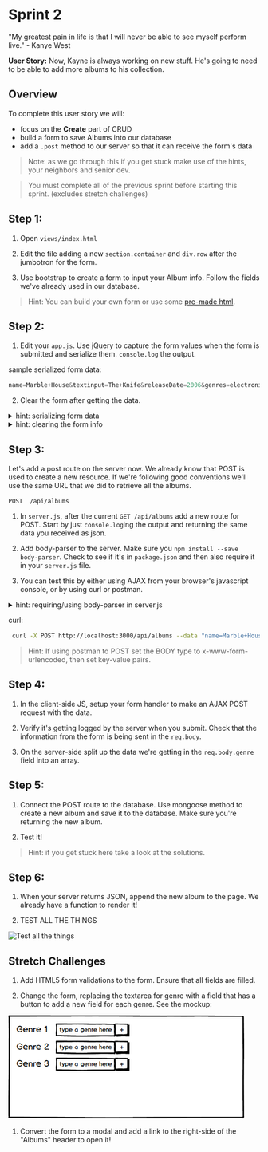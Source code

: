 # Sprint 2

"My greatest pain in life is that I will never be able to see myself perform live." - Kanye West

**User Story:**
Now, Kayne is always working on new stuff. He's going to need to be able to add more albums to his collection.


## Overview

To complete this user story we will:
* focus on the **Create** part of CRUD
* build a form to save Albums into our database
* add a `.post` method to our server so that it can receive the form's data

> Note: as we go through this if you get stuck make use of the hints, your neighbors and senior dev.

> You must complete all of the previous sprint before starting this sprint. (excludes stretch challenges)

## Step 1:

1. Open `views/index.html`

1. Edit the file adding a new `section.container` and `div.row` after the jumbotron for the form.

1. Use bootstrap to create a form to input your Album info.  Follow the fields we've already used in our database.

> Hint: You can build your own form or use some [pre-made html](/docs/code_samples/sprint2_form.html).


## Step 2:

1. Edit your `app.js`. Use jQuery to capture the form values when the form is submitted and serialize them.  `console.log` the output.

sample serialized form data:

```js
name=Marble+House&textinput=The+Knife&releaseDate=2006&genres=electronica%2C+synth+pop%2C+trip+hop
```

2. Clear the form after getting the data.

<details><summary>hint: serializing form data</summary>

```js
var formdata = $(this).serialize();
```
</details>
<details><summary>hint: clearing the form info</summary>

```js
$(this).trigger("reset");
```
</details>

## Step 3:

Let's add a post route on the server now.  We already know that POST is used to create a new resource.  If we're following good conventions we'll use the same URL that we did to retrieve all the albums.

```
POST  /api/albums
```

1. In `server.js`, after the current `GET /api/albums` add a new route for POST.  Start by just `console.log`ing the output and returning the same data you received as json.

1. Add body-parser to the server. Make sure you `npm install --save body-parser`. Check to see if it's in `package.json` and then also require it in your `server.js` file.

1. You can test this by either using AJAX from your browser's javascript console, or by using curl or postman.

<details><summary>hint: requiring/using body-parser in server.js</summary>

```js
var bodyParser = require('body-parser');
app.use(bodyParser.urlencoded({ extended: true }));
```
</details>



curl:
```bash
 curl -X POST http://localhost:3000/api/albums --data "name=Marble+House&textinput=The+Knife&releaseDate=2006&genres=electronica%2C+synth+pop%2C+trip+hop"
```

> Hint: If using postman to POST set the BODY type to x-www-form-urlencoded, then set key-value pairs.


## Step 4:

1. In the client-side JS, setup your form handler to make an AJAX POST request with the data.

1. Verify it's getting logged by the server when you submit. Check that the information from the form is being sent in the `req.body`.

1. On the server-side split up the data we're getting in the `req.body.genre` field into an array.


## Step 5:

1. Connect the POST route to the database. Use mongoose method to create a new album and save it to the database. Make sure you're returning the new album.

1. Test it!

> Hint: if you get stuck here take a look at the solutions.

## Step 6:

1. When your server returns JSON, append the new album to the page.  We already have a function to render it!

1. TEST ALL THE THINGS

![Test all the things](http://images.thehollywoodgossip.com/iu/s--7R0gPFdv--/t_slideshow/f_auto,fl_lossy,q_75/v1403556930/kanye-west-im-the-best.gif)

## Stretch Challenges

1. Add HTML5 form validations to the form.  Ensure that all fields are filled.  

1. Change the form, replacing the textarea for genre with a field that has a button to add a new field for each genre.  See the mockup:

![add new field button](/docs/assets/images/add_new_field_button.png)

1. Convert the form to a modal and add a link to the right-side of the "Albums" header to open it!
